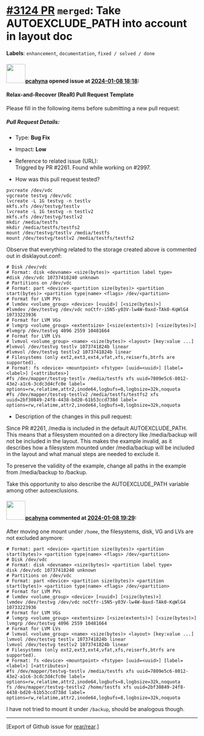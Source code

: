 [\#3124 PR](https://github.com/rear/rear/pull/3124) `merged`: Take AUTOEXCLUDE\_PATH into account in layout doc
===============================================================================================================

**Labels**: `enhancement`, `documentation`, `fixed / solved / done`

#### <img src="https://avatars.githubusercontent.com/u/26300485?u=9105d243bc9f7ade463a3e52e8dd13fa67837158&v=4" width="50">[pcahyna](https://github.com/pcahyna) opened issue at [2024-01-08 18:18](https://github.com/rear/rear/pull/3124):

#### Relax-and-Recover (ReaR) Pull Request Template

Please fill in the following items before submitting a new pull request:

##### Pull Request Details:

-   Type: **Bug Fix**

-   Impact: **Low**

-   Reference to related issue (URL):  
    Triggred by PR \#2261. Found while working on \#2997.

-   How was this pull request tested?

<!-- -->

    pvcreate /dev/vdc
    vgcreate testvg /dev/vdc
    lvcreate -L 1G testvg -n testlv 
    mkfs.xfs /dev/testvg/testlv
    lvcreate -L 1G testvg -n testlv2
    mkfs.xfs /dev/testvg/testlv2
    mkdir /media/testfs
    mkdir /media/testfs/testfs2
    mount /dev/testvg/testlv /media/testfs
    mount /dev/testvg/testlv2 /media/testfs/testfs2

Observe that everything related to the storage created above is
commented out in disklayout.conf:

    # Disk /dev/vdc
    # Format: disk <devname> <size(bytes)> <partition label type>
    #disk /dev/vdc 10737418240 unknown
    # Partitions on /dev/vdc
    # Format: part <device> <partition size(bytes)> <partition start(bytes)> <partition type|name> <flags> /dev/<partition>
    # Format for LVM PVs
    # lvmdev <volume_group> <device> [<uuid>] [<size(bytes)>]
    #lvmdev /dev/testvg /dev/vdc noCtfr-i5N5-y03V-lw4W-0axd-TAk0-KqWlG4 10733223936
    # Format for LVM VGs
    # lvmgrp <volume_group> <extentsize> [<size(extents)>] [<size(bytes)>]
    #lvmgrp /dev/testvg 4096 2559 10481664
    # Format for LVM LVs
    # lvmvol <volume_group> <name> <size(bytes)> <layout> [key:value ...]
    #lvmvol /dev/testvg testlv 1073741824b linear 
    #lvmvol /dev/testvg testlv2 1073741824b linear 
    # Filesystems (only ext2,ext3,ext4,vfat,xfs,reiserfs,btrfs are supported).
    # Format: fs <device> <mountpoint> <fstype> [uuid=<uuid>] [label=<label>] [<attributes>]
    #fs /dev/mapper/testvg-testlv /media/testfs xfs uuid=7809e5c6-8012-43e2-a1c6-3cdc3d4cfc0e label=  options=rw,relatime,attr2,inode64,logbufs=8,logbsize=32k,noquota
    #fs /dev/mapper/testvg-testlv2 /media/testfs/testfs2 xfs uuid=2bf30849-24f8-4438-bd20-61b53ccd738d label=  options=rw,relatime,attr2,inode64,logbufs=8,logbsize=32k,noquota

-   Description of the changes in this pull request:

Since PR \#2261, /media is included in the default AUTOEXCLUDE\_PATH.
This means that a filesystem mounted on a directory like /media/backup
will not be included in the layout. This makes the example invalid, as
it describes how a filesystem mounted under /media/backup will be
included in the layout and what manual steps are needed to exclude it.

To preserve the validity of the example, change all paths in the example
from /media/backup to /backup.

Take this opportunity to also describe the AUTOEXCLUDE\_PATH variable
among other autoexclusions.

#### <img src="https://avatars.githubusercontent.com/u/26300485?u=9105d243bc9f7ade463a3e52e8dd13fa67837158&v=4" width="50">[pcahyna](https://github.com/pcahyna) commented at [2024-01-08 19:29](https://github.com/rear/rear/pull/3124#issuecomment-1881697988):

After moving one mount under `/home`, the filesystems, disk, VG and LVs
are not excluded anymore:

    # Format: part <device> <partition size(bytes)> <partition start(bytes)> <partition type|name> <flags> /dev/<partition>
    # Disk /dev/vdc
    # Format: disk <devname> <size(bytes)> <partition label type>
    disk /dev/vdc 10737418240 unknown
    # Partitions on /dev/vdc
    # Format: part <device> <partition size(bytes)> <partition start(bytes)> <partition type|name> <flags> /dev/<partition>
    # Format for LVM PVs
    # lvmdev <volume_group> <device> [<uuid>] [<size(bytes)>]
    lvmdev /dev/testvg /dev/vdc noCtfr-i5N5-y03V-lw4W-0axd-TAk0-KqWlG4 10733223936
    # Format for LVM VGs
    # lvmgrp <volume_group> <extentsize> [<size(extents)>] [<size(bytes)>]
    lvmgrp /dev/testvg 4096 2559 10481664
    # Format for LVM LVs
    # lvmvol <volume_group> <name> <size(bytes)> <layout> [key:value ...]
    lvmvol /dev/testvg testlv 1073741824b linear 
    lvmvol /dev/testvg testlv2 1073741824b linear 
    # Filesystems (only ext2,ext3,ext4,vfat,xfs,reiserfs,btrfs are supported).
    # Format: fs <device> <mountpoint> <fstype> [uuid=<uuid>] [label=<label>] [<attributes>]
    #fs /dev/mapper/testvg-testlv /media/testfs xfs uuid=7809e5c6-8012-43e2-a1c6-3cdc3d4cfc0e label=  options=rw,relatime,attr2,inode64,logbufs=8,logbsize=32k,noquota
    fs /dev/mapper/testvg-testlv2 /home/testfs xfs uuid=2bf30849-24f8-4438-bd20-61b53ccd738d label=  options=rw,relatime,attr2,inode64,logbufs=8,logbsize=32k,noquota

I have not tried to mount it under `/backup`, should be analogous
though.

------------------------------------------------------------------------

\[Export of Github issue for
[rear/rear](https://github.com/rear/rear).\]
